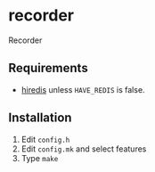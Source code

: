 # recorder
Recorder

## Requirements

* [hiredis](https://github.com/redis/hiredis) unless `HAVE_REDIS` is false.

## Installation

1. Edit `config.h`
2. Edit `config.mk` and select features
2. Type `make`
